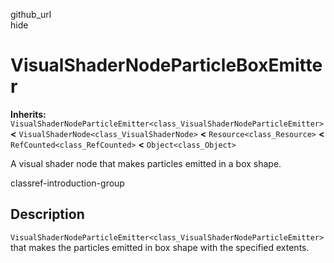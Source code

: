 github\_url  
hide

# VisualShaderNodeParticleBoxEmitter

**Inherits:**
`VisualShaderNodeParticleEmitter<class_VisualShaderNodeParticleEmitter>`
**&lt;** `VisualShaderNode<class_VisualShaderNode>` **&lt;**
`Resource<class_Resource>` **&lt;** `RefCounted<class_RefCounted>`
**&lt;** `Object<class_Object>`

A visual shader node that makes particles emitted in a box shape.

classref-introduction-group

## Description

`VisualShaderNodeParticleEmitter<class_VisualShaderNodeParticleEmitter>`
that makes the particles emitted in box shape with the specified
extents.
